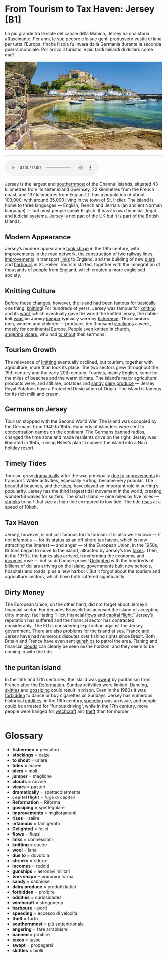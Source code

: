 # From Tourism to Tax Haven: Jersey   [B1]

La più grande tra le isole del canale della Manica, Jersey ha una storia affascinante. Per anni, le sue pecore e le sue genti produssero vestiti di lana per tutta l’Europa, finché l’isola fu invasa dalla Germania durante la seconda guerra mondiale. Por arrivò il turismo, e più tardi miliardi di dollari: come mai?

![](From%20Tourism%20to%20Tax%20Haven%20Jersey.jpg)

--------------

<div>
<audio controls autoplay>
    <source src="https://raw.githubusercontent.com/dartie/knowledge-base/main/English/SpeakUp/2022-11/From%20Tourism%20to%20Tax%20Haven%20Jersey.mp3" type="audio/mpeg">
</audio>
</div>


Jersey is the largest and [southernmost](## "più settentrionale") of the Channel Islands, situated 43 kilometres from its sister island Guernsey, 22 kilometres from the French coast, and 137 kilometres from England. It has a population of about 103,000, with around 35,000 living in the town of St. Helier. The island is home to three languages — English, French and Jèrriais (an ancient Norman language) — but most people speak English. It has its own financial, legal and judicial systems. Jersey is not part of the UK but it is part of the British Islands.

## Modern Appearance
Jersey’s modern appearance [took shape](## "prendere forma") in the 19th century, with [improvements](## "miglioramenti") in the road network, the construction of two railway lines, [improvements](## "miglioramenti") in transport [links](## "connessioni") to England, and the building of new [piers](## "moli") and [harbours](## "porti") in St. Helier. Tourism started, together with the immigration of thousands of people from England, which created a more anglicised society. 

## Knitting Culture
Before these changes, however, the island had been famous for basically one thing: [knitting](## "cucire")! For hundreds of years, Jersey was famous for [knitting](## "cucire") and its [wool](## "lana"), which eventually gave the world the knitted jersey, the cable-knit [wool](## "lana")len Jersey [jumper](## "maglione") typically worn by [fishermen](## "pescatori"). The islanders — men, women and children — produced ten thousand [stockings](## "calze") a week, mostly for continental Europe. People even knitted in church, [angering](## "fare arrabbiare") [vicars](## "pastori"), who had [to shout](## "urlare") their sermons! 

## Tourism Growth
The relevance of [knitting](## "cucire") eventually declined, but tourism, together with agriculture, more than took its place. The two sectors grew throughout the 19th century and the early 20th century. Tourists, mainly English, came for the miles of beaches and the warm climate. The island’s major agricultural products were, and still are, potatoes and [sandy](## "sabbiose") [dairy produce](## "prodotti lattici") — Jersey Royal Potatoes have a Protected Designation of Origin. The island is famous for its rich milk and cream. 

## Germans on Jersey
Tourism stopped with the Second World War. The island was occupied by the Germans from 1940 to 1945. Hundreds of islanders were sent to concentration camps on the continent. The Germans [banned](## "proibire") radios, changed the time zone and made residents drive on the right. Jersey was liberated in 1945, ruining Hitler’s plan to convert the island into a Nazi holiday resort.

## Timely Tides
Tourism grew [dramatically](## "spettacolarmente") after the war, principally [due to](## "dovuto a") [improvements](## "miglioramenti") in transport. Water activities, especially surfing, became very popular. The beautiful beaches, and the [tides](## "maree"), have played an important role in surfing’s popularity. Jersey has the third largest tidal movement in the world, creating wonderful waves for surfers. The small island — nine miles by five miles — [shrinks](## "ridurre") to half that size at high tide compared to low tide. The tide [rises](## "salire") at a speed of 10kph.

## Tax Haven
Jersey, however, is not just famous for its tourism. It is also well-known — if not [infamous](## "famigerato") — for its status as an off-shore tax haven, which is now attracting the interest — and anger — of the European Union. In the 1950s, Britons began to move to the island, attracted by Jersey’s low [taxes](## "tasse"). Then, in the 1970s, the banks also arrived, transforming the economy, and [incomes](## "redditi") rose — but so did house prices! [Delighted](## "felici") with the hundreds of billions of dollars arriving on the island, governments built new schools, hospitals and roads, plus a new harbour. But it forgot about the tourism and agriculture sectors, which have both suffered significantly.

## Dirty Money
The European Union, on the other hand, did not forget about Jersey’s financial sector. For decades Brussels has accused the island of accepting dirty money, facilitating “illicit financial [flows](## "flussi") and [capital flight](## "fuga di capitali").” Jersey’s reputation has suffered and the financial sector has contracted considerably. The EU is considering legal action against the Jersey government. There are also problems for the island at sea. France and Jersey have had numerous disputes over fishing rights since Brexit. Both Britain and France have even sent [gunships](## "aeronavi militari") to patrol the area. Fishing and financial [clouds](## "nuvole") can clearly be seen on the horizon, and they seem to be coming in with the tide.

## the puritan island
In the 16th and 17th centuries, the island was [swept](## "propagarsi") by puritanism from France after the [Reformation](## "Riforma"). Sunday activities were limited. Dancing, [skittles](## "birilli") and [gossiping](## "spettegolare") could result in prison. Even in the 1980s it was [forbidden](## "proibire") to dance or buy cigarettes on Sundays. Jersey has numerous historical [oddities](## "curiosidades"): in the 16th century, [speeding](## "eccesso di velocità") was an issue, and people could be arrested for “furious driving”, while in the 17th century, more people were hanged for [witchcraft](## "stregoneria") and [theft](## "furto") than for murder. 
 

--------------

<div style = "display:block; clear:both; page-break-after:always;"></div>

# Glossary
* **fishermen** = pescatori
* **stockings** = calze
* **to shout** = urlare
* **tides** = maree
* **piers** = moli
* **jumper** = maglione
* **clouds** = nuvole
* **vicars** = pastori
* **dramatically** = spettacolarmente
* **capital flight** = fuga di capitali
* **Reformation** = Riforma
* **gossiping** = spettegolare
* **improvements** = miglioramenti
* **rises** = salire
* **infamous** = famigerato
* **Delighted** = felici
* **flows** = flussi
* **links** = connessioni
* **knitting** = cucire
* **wool** = lana
* **due to** = dovuto a
* **shrinks** = ridurre
* **incomes** = redditi
* **gunships** = aeronavi militari
* **took shape** = prendere forma
* **sandy** = sabbiose
* **dairy produce** = prodotti lattici
* **forbidden** = proibire
* **oddities** = curiosidades
* **witchcraft** = stregoneria
* **harbours** = porti
* **speeding** = eccesso di velocità
* **theft** = furto
* **southernmost** = più settentrionale
* **angering** = fare arrabbiare
* **banned** = proibire
* **taxes** = tasse
* **swept** = propagarsi
* **skittles** = birilli
